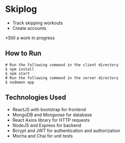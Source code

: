 # Skiplog
* Track skipping workouts
* Create accounts

*Still a work in progress

## How to Run
```
# Run the following command in the client directory
$ npm install
$ npm start
# Run the following command in the server directory 
$ nodemon app
```

## Technologies Used
- ReactJS with bootstrap for frontend
- MongoDB and Mongoose for database
- React Axios library for HTTP requests
- NodeJS and Express for backend
- Bcrypt and JWT for authentication and authorization
- Mocha and Chai for unit tests